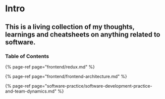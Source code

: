 # Intro

## This is a living collection of my thoughts, learnings and cheatsheets on anything related to software.



### Table of Contents

{% page-ref page="frontend/redux.md" %}

{% page-ref page="frontend/frontend-architecture.md" %}

{% page-ref page="software-practice/software-development-practice-and-team-dynamics.md" %}






